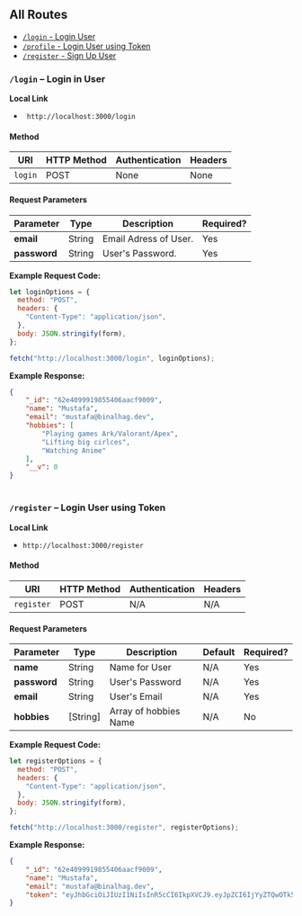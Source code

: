 ## All Routes

- [`/login` - Login User](#/login)
- [`/profile` - Login User using Token](#/profile)
- [`/register` - Sign Up User](#/signup)

<div id='/login'></div>

### `/login` – Login in User

**Local Link**

- ` http://localhost:3000/login`

#### Method

| URI     | HTTP Method | Authentication | Headers |
| ------- | ----------- | -------------- | ------- |
| `login` | POST        | None           | None    |

#### Request Parameters

| Parameter    | Type   | Description           | Required? |
| ------------ | ------ | --------------------- | --------- |
| **email**    | String | Email Adress of User. | Yes       |
| **password** | String | User's Password.      | Yes       |

**Example Request Code:**

```javascript
let loginOptions = {
  method: "POST",
  headers: {
    "Content-Type": "application/json",
  },
  body: JSON.stringify(form),
};

fetch("http://localhost:3000/login", loginOptions);
```

**Example Response:**

```JSON
{
    "_id": "62e4099919855406aacf9009",
    "name": "Mustafa",
    "email": "mustafa@binalhag.dev",
    "hobbies": [
        "Playing games Ark/Valorant/Apex",
        "Lifting big cirlces",
        "Watching Anime"
    ],
    "__v": 0
}
```

#

### `/register` – Login User using Token

**Local Link**

- `http://localhost:3000/register`

#### Method

| URI        | HTTP Method | Authentication | Headers |
| ---------- | ----------- | -------------- | ------- |
| `register` | POST        | N/A            | N/A     |

#### Request Parameters

| Parameter    | Type     | Description           | Default | Required? |
| ------------ | -------- | --------------------- | ------- | --------- |
| **name**     | String   | Name for User         | N/A     | Yes       |
| **password** | String   | User's Password       | N/A     | Yes       |
| **email**    | String   | User's Email          | N/A     | Yes       |
| **hobbies**  | [String] | Array of hobbies Name | N/A     | No        |

**Example Request Code:**

```javascript
let registerOptions = {
  method: "POST",
  headers: {
    "Content-Type": "application/json",
  },
  body: JSON.stringify(form),
};

fetch("http://localhost:3000/register", registerOptions);
```

**Example Response:**

```JSON
{
    "_id": "62e4099919855406aacf9009",
    "name": "Mustafa",
    "email": "mustafa@binalhag.dev",
    "token": "eyJhbGciOiJIUzI1NiIsInR5cCI6IkpXVCJ9.eyJpZCI6IjYyZTQwOTk5MTk4NTU0MDZhYWNmOTAwOSIsImlhdCI6MTY1OTExMTgzNCwiZXhwIjoxNjYwMzIxNDM0fQ.Obtnn5918MCxQT_ZPaKGz1KXtSJIKsI1KGn7boayPu4"
}
```
